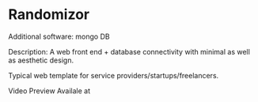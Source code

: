 # Randomizor
Additional software: mongo DB

Description: A web front end + database connectivity with minimal as well as aesthetic design.

Typical web template for service providers/startups/freelancers.

Video Preview Availale at
